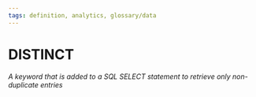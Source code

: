 ```yaml
---
tags: definition, analytics, glossary/data
---
```

#  DISTINCT
*A keyword that is added to a SQL SELECT statement to retrieve only non-duplicate entries*